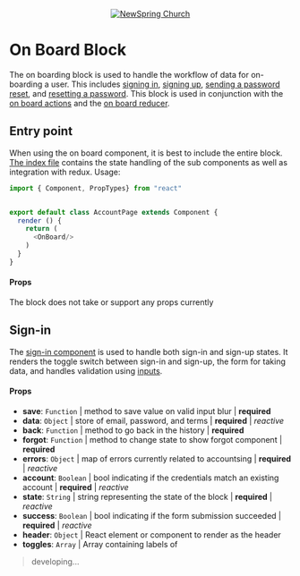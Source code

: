 <p align="center" >
  <a href="http://newspring.cc">
    <img src="https://s3.amazonaws.com/ns.images/newspring/icons/newspring-church-logo-black.png" alt="NewSpring Church" title="NewSpring Church" />
  </a>
</p>

On Board Block
=======================

The on boarding block is used to handle the workflow of data for on-boarding a user. This includes [signing in](#sign-in), [signing up](#sign-up), [sending a password reset](#forgot-password), and [resetting a password](#reset-password). This block is used in conjunction with the [on board actions](../../actions/on-board/README.md) and the [on board reducer](../../reducers/on-board/README.md).

## Entry point

When using the on board component, it is best to include the entire block. [The index file](./index.jsx) contains the state handling of the sub components as well as integration with redux. Usage:

```javascript
import { Component, PropTypes} from "react"


export default class AccountPage extends Component {
  render () {
    return (
      <OnBoard/>
    )
  }
}

```

#### Props

The block does not take or support any props currently

## Sign-in

The [sign-in component](./on-board.Signin.jsx) is used to handle both sign-in and sign-up states. It renders the toggle switch between sign-in and sign-up, the form for taking data, and handles validation using [inputs](../../components/forms/README.md#inputs).

#### Props
* **save**: `Function` | method to save value on valid input blur | **required**
* **data**: `Object` | store of email, password, and terms | **required** | *reactive*
* **back**: `Function` | method to go back in the history | **required**
* **forgot**: `Function` | method to change state to show forgot component | **required**
* **errors**: `Object` | map of errors currently related to accountsing | **required** | *reactive*
* **account**: `Boolean` | bool indicating if the credentials match an existing account | **required** | *reactive*
* **state**: `String` | string representing the state of the block | **required** | *reactive*
* **success**: `Boolean` | bool indicating if the form submission succeeded | **required** | *reactive*
* **header**: `Object` | React element or component to render as the header
* **toggles**: `Array` | Array containing labels of

> developing...
